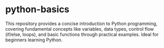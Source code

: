 # python-basics
This repository provides a concise introduction to Python programming, covering fundamental concepts like variables, data types, control flow (if/else, loops), and basic functions through practical examples.  Ideal for beginners learning Python.
